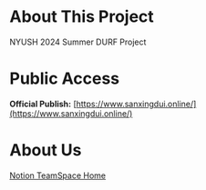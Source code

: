 # About This Project

NYUSH 2024 Summer DURF Project


# Public Access

**Official Publish:** [https://www.sanxingdui.online/](https://www.sanxingdui.online/)


# About Us

[Notion TeamSpace Home](https://flower-vein-245.notion.site/TeamSpace-Home-6b876d41bceb4cb8bdc55d799bc33fb3)